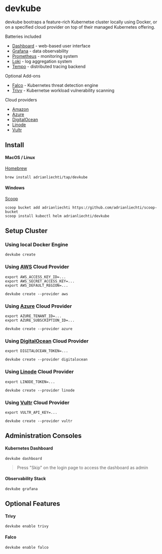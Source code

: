 # devkube

devkube bootraps a feature-rich Kubernetse cluster locally using Docker, or on a specified cloud provider on top of their managed Kubernetes offering.

Batteries included

- [Dashboard](https://kubernetes.io/docs/tasks/access-application-cluster/web-ui-dashboard/) - web-based user interface
- [Grafana](https://grafana.com/grafana/) - data observability
- [Prometheus](https://prometheus-operator.dev) - monitoring system
- [Loki](https://grafana.com/oss/loki/) - log aggregation system
- [Tempo](https://grafana.com/oss/tempo/) - distributed tracing backend

Optional Add-ons

- [Falco](https://falco.org) - Kubernetes threat detection engine
- [Trivy](https://aquasecurity.github.io/trivy-operator/latest/) - Kubernetse workload vulnerability scanning

Cloud providers

- [Amazon](https://aws.amazon.com/eks/)
- [Azure](https://azure.microsoft.com/en-us/services/kubernetes-service/)
- [DigitalOcean](https://www.digitalocean.com/products/kubernetes)
- [Linode](https://www.linode.com/products/kubernetes/)
- [Vultr](https://www.vultr.com/kubernetes/)


## Install

#### MacOS / Linux

[Homebrew](https://brew.sh)

```
brew install adrianliechti/tap/devkube
```

#### Windows

[Scoop](https://scoop.sh)

```shell
scoop bucket add adrianliechti https://github.com/adrianliechti/scoop-bucket
scoop install kubectl helm adrianliechti/devkube
```


## Setup Cluster

### Using local Docker Engine

```shell
devkube create
```

### Using [AWS](https://aws.amazon.com/eks/) Cloud Provider

```shell
export AWS_ACCESS_KEY_ID=...
export AWS_SECRET_ACCESS_KEY=...
export AWS_DEFAULT_REGION=...

devkube create --provider aws
```

### Using [Azure](https://azure.microsoft.com/en-us/services/kubernetes-service/) Cloud Provider

```shell
export AZURE_TENANT_ID=...
export AZURE_SUBSCRIPTION_ID=...

devkube create --provider azure
```

### Using [DigitalOcean](https://www.digitalocean.com/products/kubernetes) Cloud Provider

```shell
export DIGITALOCEAN_TOKEN=...

devkube create --provider digitalocean
```

### Using [Linode](https://www.linode.com/) Cloud Provider

```shell
export LINODE_TOKEN=...

devkube create --provider linode
```

### Using [Vultr](https://www.vultr.com/) Cloud Provider

```shell
export VULTR_API_KEY=...

devkube create --provider vultr
```

## Administration Consoles

#### Kubernetes Dashboard

```shell
devkube dashboard
```

> Press "Skip" on the login page to access the dashboard as admin

#### Observability Stack

```shell
devkube grafana
```


## Optional Features

#### Trivy

```shell
devkube enable trivy
```

#### Falco

```shell
devkube enable falco
```